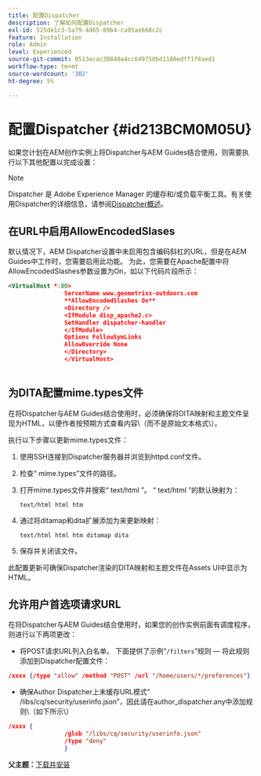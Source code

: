 ```yaml
---
title: 配置Dispatcher
description: 了解如何配置Dispatcher
exl-id: 525de1c3-5a79-4d65-89b4-ca05ae660c2c
feature: Installation
role: Admin
level: Experienced
source-git-commit: 0513ecac38840a4cc649758bd1180edff1f8aed1
workflow-type: tm+mt
source-wordcount: '302'
ht-degree: 5%

---
```


# 配置Dispatcher {#id213BCM0M05U}

如果您计划在AEM创作实例上将Dispatcher与AEM Guides结合使用，则需要执行以下其他配置以完成设置：

>[!NOTE]
>
> Dispatcher 是 Adobe Experience Manager 的缓存和/或负载平衡工具。有关使用Dispatcher的详细信息，请参阅[Dispatcher概述](https://experienceleague.adobe.com/docs/experience-manager-dispatcher/using/dispatcher.html?lang=zh-Hans)。

## 在URL中启用AllowEncodedSlases

默认情况下，AEM Dispatcher设置中未启用包含编码斜杠的URL，但是在AEM Guides中工作时，您需要启用此功能。 为此，您需要在Apache配置中将AllowEncodedSlashes参数设置为On，如以下代码片段所示：

```XML
<VirtualHost *:80>
                ServerName www.geometrixx-outdoors.com
                **AllowEncodedSlashes On**
                <Directory />
                <IfModule disp_apache2.c>
                SetHandler dispatcher-handler
                </IfModule>
                Options FollowSymLinks
                AllowOverride None
                </Directory>
                </VirtualHost>
            
```

## 为DITA配置mime.types文件

在将Dispatcher与AEM Guides结合使用时，必须确保将DITA映射和主题文件呈现为HTML，以便作者按预期方式查看内容\（而不是原始文本格式\）。

执行以下步骤以更新mime.types文件：

1. 使用SSH连接到Dispatcher服务器并浏览到httpd.conf文件。

1. 检查“ mime.types”文件的路径。

1. 打开mime.types文件并搜索“ text/html ”。 “ text/html ”的默认映射为：

   `text/html html htm`

1. 通过将ditamap和dita扩展添加为来更新映射：

   `text/html html htm ditamap dita`

1. 保存并关闭该文件。


此配置更新可确保Dispatcher渲染的DITA映射和主题文件在Assets UI中显示为HTML。

## 允许用户首选项请求URL

在将Dispatcher与AEM Guides结合使用时，如果您的创作实例前面有调度程序，则进行以下两项更改：

- 将POST请求URL列入白名单。 下面提供了示例“`/filters`”规则 — 将此规则添加到Dispatcher配置文件：

```json
/xxxx {/type "allow" /method "POST" /url "/home/users/*/preferences"}
```

- 确保Author Dispatcher上未缓存URL模式“ /libs/cq/security/userinfo.json”，因此请在author\_dispatcher.any中添加规则\（如下所示\）

```json
/xxxx {
                /glob "/libs/cq/security/userinfo.json"
                /type "deny"
                }
```

**父主题：**&#x200B;[&#x200B;下载并安装](download-install.md)
